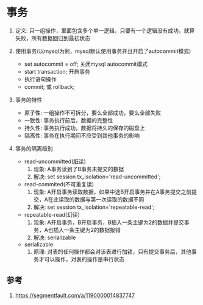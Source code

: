 # 事务
1. 定义: 只一组操作，里面包含多个单一逻辑，只要有一个逻辑没有成功，就算失败，所有数据回归到最初状态
2. 使用事务(以mysql为例，mysql默认使用事务并且开启了autocommit模式)
    * set autocommit = off; 关闭mysql autocommit模式
    * start transaction; 开启事务
    * 执行语句操作
    * commit; 或 rollback;
        
3. 事务的特性
    * 原子性: 一组操作不可拆分，要么全部成功，要么全部失败
    * 一致性: 事务执行前后，数据的完整性
    * 持久性: 事务执行成功，数据将持久的保存的磁盘上
    * 隔离性: 事务在执行期间不应受到其他事务的影响
4. 事务的隔离级别
    * read-uncommitted(脏读)
        1. 现象: A事务读到了B事务未提交的数据
        2. 解决: set session tx_isolation='read-uncommitted';
    * read-commited(不可重复读)
        1. 现象: A开启事务读取数据，如果中途B开启事务并在A事务提交之前提交，A在此读取的数据与第一次读取的数据不同
        2. 解决: set session tx_isolation='repeatable-read';
    * repeatable-read(幻读)
        1. 现象: A开启事务，B开启事务，B插入一条主键为2的数据并提交事务，A也插入一条主键为2的数据报错
        2. 解决: serializable
    * serializable
        1. 原理: 对表的任何操作都会对该表进行加锁，只有提交事务后，其他事务才可以操作，对表的操作是串行状态
## 参考
1. https://segmentfault.com/a/1190000014837747





